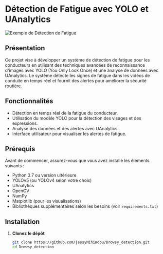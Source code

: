 # Détection de Fatigue avec YOLO et UAnalytics


![Exemple de Détection de Fatigue](https://files.ia.ca/-/media/files/ia/zoneconseilsv2/auto/2023/images-couleur/quoi-faire-pour-eviter-la-fatigue-au-volant.jpg)


## Présentation

Ce projet vise à développer un système de détection de fatigue pour les conducteurs en utilisant des techniques avancées de reconnaissance d'images avec YOLO (You Only Look Once) et une analyse de données avec UAnalytics. Le système détecte les signes de fatigue dans les vidéos de conduite en temps réel et fournit des alertes pour améliorer la sécurité routière.

## Fonctionnalités

- Détection en temps réel de la fatigue du conducteur.
- Utilisation du modèle YOLO pour la détection des visages et des expressions.
- Analyse des données et des alertes avec UAnalytics.
- Interface utilisateur pour visualiser les alertes de fatigue.

## Prérequis

Avant de commencer, assurez-vous que vous avez installé les éléments suivants :

- Python 3.7 ou version ultérieure
- YOLOv5 (ou YOLOv4 selon votre choix)
- UAnalytics
- OpenCV
- NumPy
- Matplotlib (pour les visualisations)
- Bibliothèques supplémentaires selon les besoins (voir `requirements.txt`)

## Installation

1. **Clonez le dépôt**

   ```bash
   git clone https://github.com/jessyMihindou/Drowsy_detection.git
   cd Drowsy_detection
